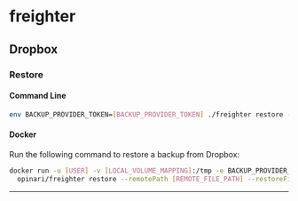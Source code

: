# freighter


<h2>Dropbox</h2>


<h3>Restore</h3>


<h4>Command Line</h4>


```sh
env BACKUP_PROVIDER_TOKEN=[BACKUP_PROVIDER_TOKEN] ./freighter restore --remotePath [REMOTE_FILE_PATH] --restoreFilePath [LOCAL_FILE_PATH] 
```


<h4>Docker</h4>

Run the following command to restore a backup from Dropbox:

```sh
docker run -u [USER] -v [LOCAL_VOLUME_MAPPING]:/tmp -e BACKUP_PROVIDER_TOKEN=[BACKUP_PROVIDER_TOKEN] \
  opinari/freighter restore --remotePath [REMOTE_FILE_PATH] --restoreFilePath /tmp/[LOCAL_FILE_PATH] 
```

<hr>
